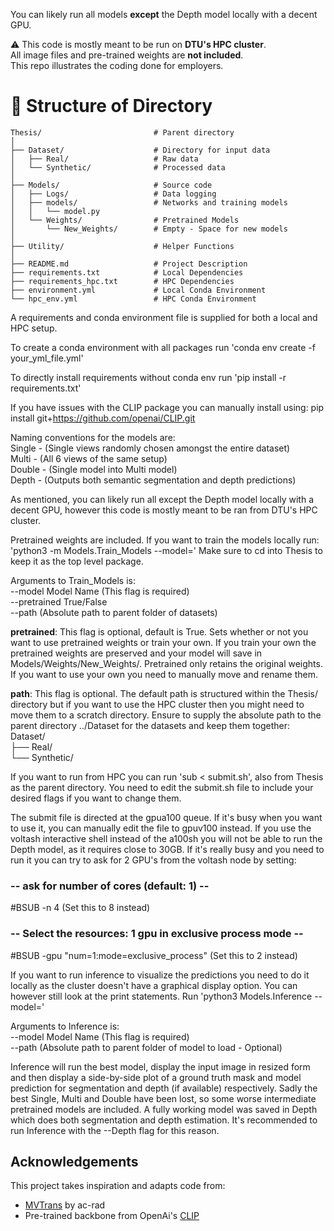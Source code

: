 You can likely run all models **except** the Depth model locally with a decent GPU.

⚠️ This code is mostly meant to be run on **DTU's HPC cluster**.  
All image files and pre-trained weights are **not included**.  
This repo illustrates the coding done for employers.  

# 📁 Structure of Directory

```text
Thesis/                         # Parent directory
│
├── Dataset/                    # Directory for input data
│   ├── Real/                   # Raw data
│   └── Synthetic/              # Processed data
│
├── Models/                     # Source code
│   ├── Logs/                   # Data logging
│   ├── models/                 # Networks and training models
│   │   └── model.py
│   └── Weights/                # Pretrained Models
│       └── New_Weights/        # Empty - Space for new models
│
├── Utility/                    # Helper Functions
│
├── README.md                   # Project Description
├── requirements.txt            # Local Dependencies
├── requirements_hpc.txt        # HPC Dependencies
├── environment.yml             # Local Conda Environment
└── hpc_env.yml                 # HPC Conda Environment
```

A requirements and conda environment file is supplied for both a local
and HPC setup.

To create a conda environment with all packages run 'conda env create -f your_yml_file.yml'  

To directly install requirements without conda env run 'pip install -r requirements.txt'

If you have issues with the CLIP package you can manually install using: pip install git+https://github.com/openai/CLIP.git


Naming conventions for the models are:  
Single - (Single views randomly chosen amongst the entire dataset)  
Multi - (All 6 views of the same setup)  
Double - (Single model into Multi model)  
Depth - (Outputs both semantic segmentation and depth predictions)  

As mentioned, you can likely run all except the Depth model locally with a decent GPU, however
this code is mostly meant to be ran from DTU's HPC cluster.

Pretrained weights are included.
If you want to train the models locally run: 'python3 -m Models.Train_Models --model='
Make sure to cd into Thesis to keep it as the top level package.

Arguments to Train_Models is:  
--model Model Name (This flag is required)  
--pretrained True/False  
--path (Absolute path to parent folder of datasets)  

**pretrained**: This flag is optional, default is True. Sets whether or not you want to use pretrained weights or train your own.
If you train your own the pretrained weights are preserved and your model will save in Models/Weights/New_Weights/.
Pretrained only retains the original weights. If you want to use your own you need to manually move and rename them.

**path**: This flag is optional. The default path is structured within the Thesis/ directory but if you want to use the HPC cluster
then you might need to move them to a scratch directory. Ensure to supply the absolute path to the parent directory ../Dataset for the datasets and keep them together:
Dataset/           
 ├── Real/     
 └── Synthetic/

If you want to run from HPC you can run 'sub < submit.sh', also from Thesis as the parent directory.
You need to edit the submit.sh file to include your desired flags if you want to change them.

The submit file is directed at the gpua100 queue. If it's busy when you want to use it, you can manually edit the file to gpuv100 instead.
If you use the voltash interactive shell instead of the a100sh you will not be able to run the Depth model, as it requires close to 30GB.
If it's really busy and you need to run it you can try to ask for 2 GPU's from the voltash node by setting:

### -- ask for number of cores (default: 1) -- 
#BSUB -n 4 (Set this to 8 instead)
### -- Select the resources: 1 gpu in exclusive process mode --
#BSUB -gpu "num=1:mode=exclusive_process" (Set this to 2 instead)


If you want to run inference to visualize the predictions you need to do it locally as the cluster doesn't
have a graphical display option. You can however still look at the print statements.
Run 'python3 Models.Inference --model='

Arguments to Inference is:  
--model Model Name (This flag is required)  
--path (Absolute path to parent folder of model to load - Optional)  

Inference will run the best model, display the input image in resized form and then display a side-by-side plot of
a ground truth mask and model prediction for segmentation and depth (if available) respectively.
Sadly the best Single, Multi and Double have been lost, so some worse intermediate pretrained models are included.
A fully working model was saved in Depth which does both segmentation and depth estimation.
It's recommended to run Inference with the --Depth flag for this reason.


## Acknowledgements

This project takes inspiration and adapts code from:

- [MVTrans](https://github.com/ac-rad/MVTrans) by ac-rad
- Pre-trained backbone from OpenAi's [CLIP](https://huggingface.co/docs/transformers/model_doc/clip)
